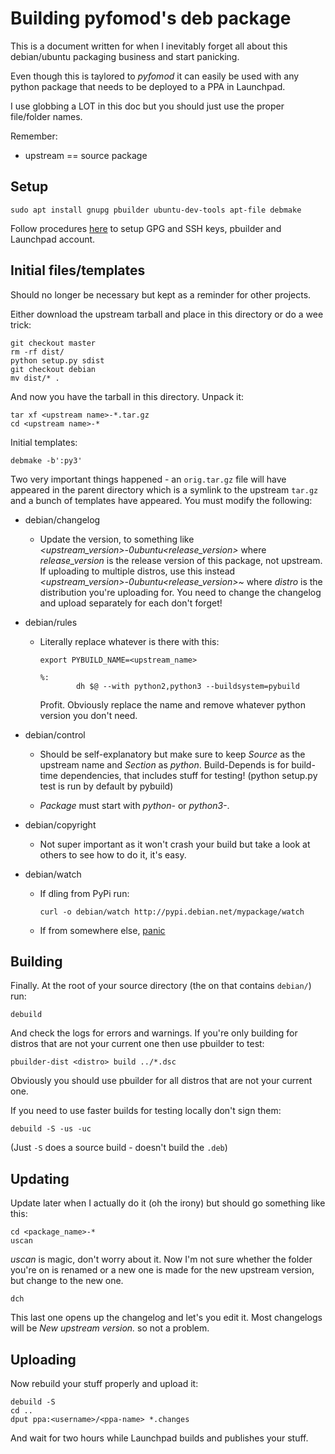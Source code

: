 # Building pyfomod's deb package

This is a document written for when I inevitably forget all about
this debian/ubuntu packaging business and start panicking.

Even though this is taylored to *pyfomod* it can easily be used with
any python package that needs to be deployed to a PPA in Launchpad.

I use globbing a LOT in this doc but you should just use the proper
file/folder names.

Remember:

- upstream == source package


## Setup

```
sudo apt install gnupg pbuilder ubuntu-dev-tools apt-file debmake
```

Follow procedures [here](http://packaging.ubuntu.com/html/getting-set-up.html)
to setup GPG and SSH keys, pbuilder and Launchpad account.


## Initial files/templates

Should no longer be necessary but kept as a reminder for other
projects.

Either download the upstream tarball and place in this directory or
do a wee trick:

```
git checkout master
rm -rf dist/
python setup.py sdist
git checkout debian
mv dist/* .
```

And now you have the tarball in this directory. Unpack it:

```
tar xf <upstream name>-*.tar.gz
cd <upstream name>-*
```

Initial templates:

```
debmake -b':py3'
```

Two very important things happened - an `orig.tar.gz` file will have
appeared in the parent directory which is a symlink to the upstream
`tar.gz` and a bunch of templates have appeared. You must modify the
following:

- debian/changelog
  - Update the version, to something like
    *<upstream_version>-0ubuntu<release_version>* where
    *release_version* is the release version of this package, not
    upstream. If uploading to multiple distros, use this instead
    *<upstream_version>-0ubuntu<release_version>~<distro>* where
    *distro* is the distribution you're uploading for. You need to
    change the changelog and upload separately for each don't forget!

- debian/rules
  - Literally replace whatever is there with this:
    ```
    export PYBUILD_NAME=<upstream_name>

    %:
            dh $@ --with python2,python3 --buildsystem=pybuild
    ```
    Profit. Obviously replace the name and remove whatever python
    version you don't need.

- debian/control
  - Should be self-explanatory but make sure to keep *Source* as
    the upstream name and *Section* as *python*.
    Build-Depends is for build-time dependencies, that includes
    stuff for testing! (python setup.py test is run by default by
    pybuild)

  - *Package* must start with *python-* or *python3-*.

- debian/copyright
  - Not super important as it won't crash your build but take a look
    at others to see how to do it, it's easy.

- debian/watch
  - If dling from PyPi run:
    ```
    curl -o debian/watch http://pypi.debian.net/mypackage/watch
    ```
  - If from somewhere else,
    [panic](https://www.google.pt/search?q=ubuntu+package+watch+file)


## Building

Finally. At the root of your source directory (the on that contains 
`debian/`) run:

```
debuild
```

And check the logs for errors and warnings. If you're only building
for distros that are not your current one then use pbuilder to test:

```
pbuilder-dist <distro> build ../*.dsc
```

Obviously you should use pbuilder for all distros that are not your
current one.

If you need to use faster builds for testing locally don't sign them:

```
debuild -S -us -uc
```

(Just `-S` does a source build - doesn't build the `.deb`)


## Updating

Update later when I actually do it (oh the irony) but should go
something like this:

```
cd <package_name>-*
uscan
```

*uscan* is magic, don't worry about it. Now I'm not sure whether the
folder you're on is renamed or a new one is made for the new upstream
version, but change to the new one.

```
dch
```

This last one opens up the changelog and let's you edit it. Most
changelogs will be *New upstream version.* so not a problem.


## Uploading

Now rebuild your stuff properly and upload it:

```
debuild -S
cd ..
dput ppa:<username>/<ppa-name> *.changes
```

And wait for two hours while Launchpad builds and publishes your stuff.
